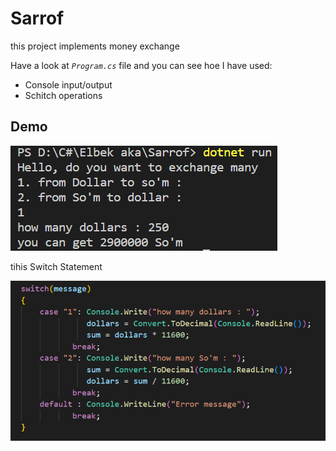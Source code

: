 # Sarrof
this project implements money exchange

Have a look at *`Program.cs`* file and you can see hoe I have used: 

* Console input/output
* Schitch operations



## Demo 

![Demo](./Fotos/Снимок%20экрана%202023-07-22%20130202.png)

tihis Switch Statement

![Demo](./Fotos/switch.png)
